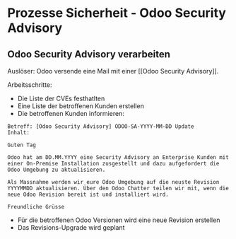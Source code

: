 # Prozesse Sicherheit - Odoo Security Advisory

## Odoo Security Advisory verarbeiten

Auslöser: Odoo versende eine Mail mit einer [[Odoo Security Advisory]].

Arbeitsschritte:

* Die Liste der CVEs festhatlten
* Eine Liste der betroffenen Kunden erstellen
* Die betroffenen Kunden informieren:

```
Betreff: [Odoo Security Advisory] ODOO-SA-YYYY-MM-DD Update
Inhalt:

Guten Tag

Odoo hat am DD.MM.YYYY eine Security Advisory an Enterprise Kunden mit einer On-Premise Installation zusgestellt und dazu aufgefordert die Odoo Umgebung zu aktualisieren.

Als Massnahme werden wir eure Odoo Umgebung auf die neuste Revision YYYYMMDD aktualisieren. Über den Odoo Chatter teilen wir mit, wenn die neue Odoo Revision bereit ist und installiert wird.

Freundliche Grüsse
```

* Für die betroffenen Odoo Versionen wird eine neue Revision erstellen
* Das Revisions-Upgrade wird geplant